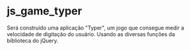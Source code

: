 # js_game_typer
Será construído uma aplicação "Typer", um jogo que consegue medir a velocidade de digitação do usuário. Usando as diversas funções da biblioteca do jQuery.
